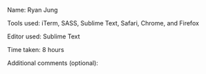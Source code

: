 Name: Ryan Jung

Tools used: iTerm, SASS, Sublime Text, Safari, Chrome, and Firefox

Editor used: Sublime Text 

Time taken: 8 hours

Additional comments (optional):
